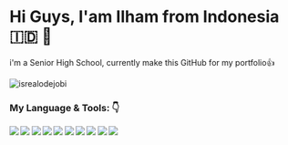# <summary><strong>Hi Guys, I'am Ilham from Indonesia 🇮🇩 👋</strong></summary>
i'm a Senior High School, currently make this GitHub for my portfolio👍
<p align="left"> <img src="https://komarev.com/ghpvc/?username=Hammm22&label=Profile%20views&color=0e75b6&style=flat" alt="isrealodejobi" />
</p>

### <summary><strong>My Language & Tools: 👇 <strong/><summary/>
<p>
 <img src= "https://github.com/user-attachments/assets/e22e14bd-40ea-450e-a60c-89de1e22415c"/>
 <img src= "https://github.com/user-attachments/assets/43364d59-b2d1-4baa-a0aa-a6dab4a661fc"/>
 <img src= "https://github.com/user-attachments/assets/afb0d254-5144-4517-9c12-b48eb931f663"/>
  <img src= "https://github.com/user-attachments/assets/0d272acd-7299-477c-8ac3-a7c1c3e7f515"/>
 <img src= "https://github.com/user-attachments/assets/66e01052-9e24-4a76-ac3d-c7afa8392d54"/>
  <img src= "https://github.com/user-attachments/assets/0c33df06-c3c2-4a85-bc0b-384a482c598a"/>
 <img src= "https://github.com/user-attachments/assets/3b1fb213-48f5-444d-ab0a-48eae5c17ade"/>
 <img src= "https://github.com/user-attachments/assets/0b5fadc3-f283-4519-84e2-c9f08895864e"/>
 <img src= "https://github.com/user-attachments/assets/8854ee24-6912-4120-af92-fd67cbb18c20"/>
 <img src= "https://github.com/user-attachments/assets/02742c88-2d79-4ac0-bf9a-5d8736bc767f"/>
</p>



